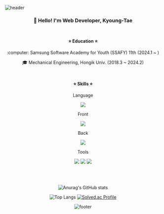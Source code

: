 <!-- Header -->

![header](https://capsule-render.vercel.app/api?type=waving&&color=gradient&height=100&section=header&fontSize=90)

<div align=center>
<!-- Introduce -->
<h3 align="center">👋 Hello! I'm Web Developer, Kyoung-Tae</h3>

<br/>

<!-- Education -->

<strong>:star: Education :star:</strong>

<p text-align="center">
  :computer: Samsung Software Academy for Youth (SSAFY) 11th (2024.1 ~ )
  
  :mortar_board: Mechanical Engineering, Hongik Univ. (2018.3 ~ 2024.2)
</p>
<br/>

<!-- Skills -->

<strong>:star: Skills :star:</strong>

<div>
  <p>Language</p>
  <img src="https://img.shields.io/badge/Python-3766AB?style=for-the-badge&logo=Python&logoColor=white"/>
</div>
<div>
  <p>Front</p>
  <img src="https://img.shields.io/badge/Vue-4FC08D?style=for-the-badge&logo=Vue.js&logoColor=white"/>
</div>
<div>
  <p>Back</p>
  <img src="https://img.shields.io/badge/Django-092E20?style=for-the-badge&logo=Django&logoColor=white"/>
</div>
<div>
  <p>Tools</p>
  <img src="https://img.shields.io/badge/Git-F05032?style=for-the-badge&logo=Git&logoColor=white"/>
  <img src="https://img.shields.io/badge/Notion-000000?style=for-the-badge&logo=Notion&logoColor=white"/>
  <img src="https://img.shields.io/badge/Figma-F24E1E?style=for-the-badge&logo=Figma&logoColor=white"/>
</div>
<br/><br/><br/>

<!-- GitHub Status -->

![Anurag's GitHub stats](https://github-readme-stats.vercel.app/api?username=Hybrid-Soda&show_icons=true&theme=highcontrast&count_private=true&include_all_commits=true&hide_title=true)

![Top Langs](https://github-readme-stats.vercel.app/api/top-langs/?username=Hybrid-Soda&hide=jupyter%20notebook,shaderlab,hlsl,html&layout=compact)
[![Solved.ac Profile](http://mazassumnida.wtf/api/v2/generate_badge?boj=duplo8624)](https://solved.ac/duplo8624/)

<!-- Footer Banner -->

![footer](https://capsule-render.vercel.app/api?type=waving&&color=gradient&height=100&section=footer&fontSize=90)

